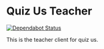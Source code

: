 # Quiz Us Teacher

[![Dependabot Status](https://api.dependabot.com/badges/status?host=github&repo=quiz-us/teacher-client&identifier=186180378)](https://dependabot.com)

This is the teacher client for quiz us.
